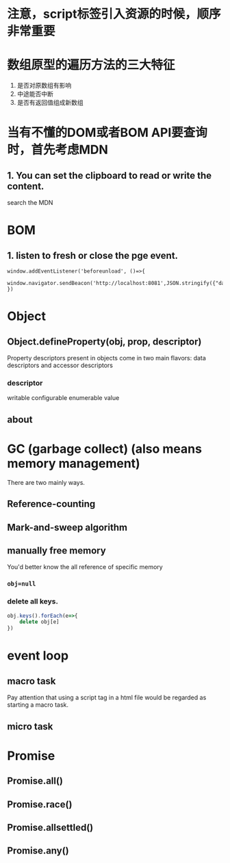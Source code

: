 <!--
 * @Author: Lmmqxyx
 * @Date: 2022-02-10 13:47:27
 * @LastEditors: lmmqxyx
 * @LastEditTime: 2023-10-23 14:48:32
 * @FilePath: \Learning_Note\JavaScript\JavaScript.md
 * @Description: 
-->
# 注意，script标签引入资源的时候，顺序非常重要

# 数组原型的遍历方法的三大特征
1. 是否对原数组有影响
2. 中途能否中断
3. 是否有返回值组成新数组

# 当有不懂的DOM或者BOM API要查询时，首先考虑MDN
## 1. You can set the clipboard to read or write the content.
search the MDN

# BOM
## 1. listen to fresh or close the pge event.
```
window.addEventListener('beforeunload', ()=>{
    window.navigator.sendBeacon('http://localhost:8081',JSON.stringify({"data":'bye!'}))
})
```

# Object
## Object.defineProperty(obj, prop, descriptor)
Property descriptors present in objects come in two main flavors:
data descriptors and accessor descriptors

### descriptor
writable
configurable
enumerable
value

## about 

# GC (garbage collect) (also means memory management)
There are two mainly ways.
## Reference-counting

## Mark-and-sweep algorithm

## manually free memory
You'd better know the all reference of specific memory
### `obj=null`

### delete all keys.
```JavaScript
obj.keys().forEach(e=>{
    delete obj[e]
})
```

# event loop
## macro task
Pay attention that using a script tag in a html file would be regarded as starting a macro task.

## micro task

# Promise
## Promise.all()

## Promise.race()

## Promise.allsettled()

## Promise.any()
